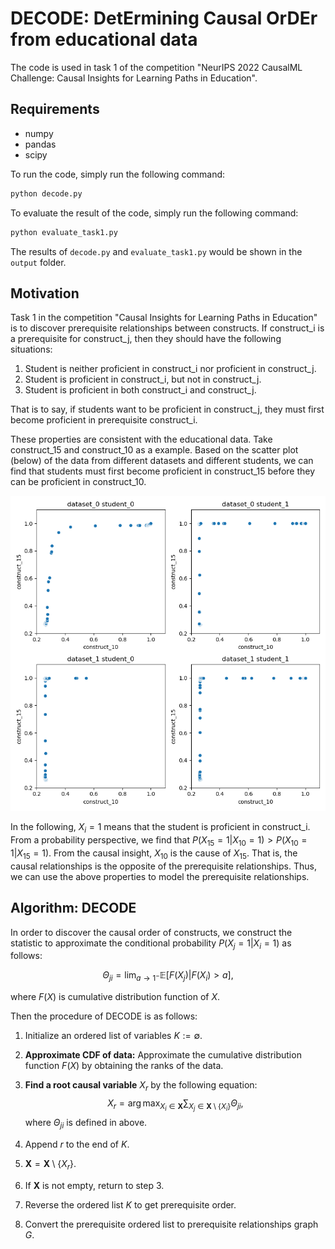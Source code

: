 # DECODE: DetErmining Causal OrDEr from educational data

The code is used in task 1 of the competition "NeurIPS 2022 CausalML Challenge: Causal Insights for Learning Paths in Education".

## Requirements

- numpy
- pandas
- scipy

To run the code, simply run the following command:

``` sh
python decode.py
```

To evaluate the result of the code, simply run the following command:

``` sh
python evaluate_task1.py
```

The results of `decode.py` and `evaluate_task1.py` would be shown in the `output` folder.

## Motivation

Task 1 in the competition "Causal Insights for Learning Paths in Education" is to discover prerequisite relationships between constructs. If construct_i is a prerequisite for construct_j,  then they should have the following situations:
1. Student is neither proficient in construct_i nor proficient in construct_j.
2. Student is proficient in construct_i, but not in construct_j.
3. Student is proficient in both construct_i and construct_j.

That is to say, if students want to be proficient in construct_j, they must first become proficient in prerequisite construct_i.

These properties are consistent with the educational data. Take construct_15 and construct_10 as a example. Based on the scatter plot (below) of the data from different datasets and different students, we can find that students must first become proficient in construct_15 before they can be proficient in construct_10.


![scatterplot_data](./images/scatterplot_data.png)

In the following, $X_i = 1$ means that the student is proficient in construct_i. From a probability perspective, we find that $P(X_{15}=1|X_{10}=1)>P(X_{10}=1|X_{15}=1)$. From the causal insight, $X_{10}$ is the cause of $X_{15}$. That is, the causal relationships is the opposite of the prerequisite relationships. Thus, we can use the above properties to model the prerequisite relationships.

## Algorithm: DECODE

In order to discover the causal order of constructs, we construct the statistic to approximate the conditional probability $P(X_j=1|X_i=1)$ as follows:

$$
\Theta_{ji} = \lim_{a\rightarrow1^{-}} \mathbb{E}[F(X_j)|F(X_i)>a],
$$

where $F(X)$ is cumulative distribution function of $X$.

Then the procedure of DECODE is as follows:

1. Initialize an ordered list of variables $K:=\emptyset$.

2. **Approximate CDF of data:** Approximate the cumulative distribution function $F(X)$ by obtaining the ranks of the data. 

3. **Find a root causal variable** $X_r$ by the following equation:
$$
X_r = \arg \max_{X_i \in \mathbf{X}} \sum_{X_j \in \mathbf{X}\setminus \lbrace X_i \rbrace} \Theta_{ji}, 
$$
where $\Theta_{ji}$ is defined in above.

4. Append $r$ to the end of $K$.

5. $\mathbf{X} = \mathbf{X} \setminus \lbrace X_r \rbrace$.

6. If $\mathbf{X}$ is not empty, return to step 3.

7. Reverse the ordered list $K$ to get prerequisite order.

8. Convert the prerequisite ordered list to prerequisite relationships graph $G$.